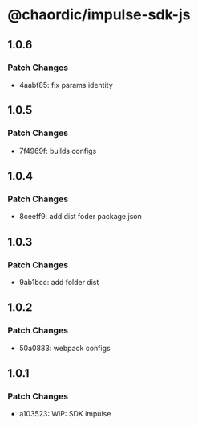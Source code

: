 # @chaordic/impulse-sdk-js

## 1.0.6

### Patch Changes

- 4aabf85: fix params identity

## 1.0.5

### Patch Changes

- 7f4969f: builds configs

## 1.0.4

### Patch Changes

- 8ceeff9: add dist foder package.json

## 1.0.3

### Patch Changes

- 9ab1bcc: add folder dist

## 1.0.2

### Patch Changes

- 50a0883: webpack configs

## 1.0.1

### Patch Changes

- a103523: WIP: SDK impulse

